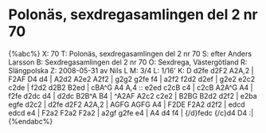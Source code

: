 # Polonäs, sexdregasamlingen del 2 nr 70

{%abc%}
X: 70
T: Polonäs, sexdregasamlingen del 2 nr 70
S: efter Anders Larsson
B: Sexdregasamlingen del 2 nr 70
O: Sexdrega, Västergötland
R: Slängpolska
Z: 2008-05-31 av Nils L
M: 3/4
L: 1/16'
K: D
d2fe d2F2 A2A,2 | F2AF D4 d4 | A2d2 A2e2 A2f2 | g2g2 g2fe f4 |
a2f2 f2d2 d2ef | g2e2 e2c2 c2de | f2d2 d2B2 B2ed | cBA^G A4 A,4 ::
e2ed c2cB c4 | c2cB A2A^G A4 | f2fe d2dc d4 |
d2dc B2B^A B4 | ^A2AF A2c2 c2e2 | B2BG B2d2 d2f2 | 
e2ba egfe d2c2 | d2fe d2F2 A2A,2 | AGFG AGFG A4 | 
F2DE F2A2 d2f2 | edcd edcd e4 | F2a2 F2a2 F2a2 |
a2gf g2fe e4 | A4 d4 f4 | {/d}fedc {/c}d4 D4 :|
{%endabc%}

